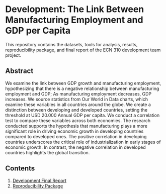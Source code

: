# Development: The Link Between Manufacturing Employment and GDP per Capita
This repository contains the datasets, tools for analysis, results, reproducibility package, and final report of the ECN 310 development team project.

## Abstract
We examine the link between GDP growth and manufacturing employment, hypothesizing that there is a negative relationship between manufacturing employment and GDP; As manufacturing employment decreases, GDP increases. We source statistics
from Our World in Data charts, which examine these variables in all countries around the globe.
We create a distinction between developing and developed countries, setting the threshold at USD 20.000 Annual GDP per capita. We conduct a correlation test to compare these variables across both economies. 
The research conducted supports the hypothesis that manufacturing plays a more significant role in driving economic growth in developing countries compared to developed ones. The positive correlation in developing countries underscores the critical role of industrialization in early stages of economic
growth. In contrast, the negative correlation in developed countries highlights the global transition.

## Contents

1. [Development Final Report](https://github.com/ecn310/course-project-development/blob/e7294ef8893d4cca091250c58e98f9843e316475/Final%20Report/course_project_development.pdf)
2. [Reproducibility Package](https://github.com/ecn310/course-project-development/tree/e7294ef8893d4cca091250c58e98f9843e316475/Final%20Report/Reproducibility%20Package)
